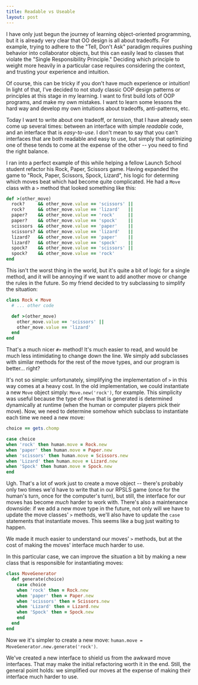 ```yaml
---
title: Readable vs Useable
layout: post
---
```


I have only just begun the journey of learning object-oriented programming, but it is already very clear that OO design is all about tradeoffs. For example, trying to adhere to the "Tell, Don't Ask" paradigm requires pushing behavior into collaborator objects, but this can easily lead to classes that violate the "Single Responsibility Principle." Deciding which principle to weight more heavily in a particular case requires considering the context, and trusting your experience and intuition.

Of course, this can be tricky if you don't have much experience or intuition! In light of that, I've decided to not study classic OOP design patterns or principles at this stage in my learning. I want to first build lots of OOP programs, and make my own mistakes. I want to learn some lessons the hard way and develop my own intuitions about tradeoffs, anti-patterns, etc.

Today I want to write about one tradeoff, or _tension_, that I have already seen come up several times: between an interface with simple _readable_ code, and an interface that is _easy-to-use_. I don't mean to say that you can't interfaces that are both readable and easy to use, but simply that optimizing one of these tends to come at the expense of the other -- you need to find the right balance.

I ran into a perfect example of this while helping a fellow Launch School student refactor his Rock, Paper, Scissors game. Having expanded the game to "Rock, Paper, Scissors, Spock, Lizard", his logic for determing which moves beat which had become quite complicated. He had a `Move` class with a `>` method that looked something like this:

```ruby
def >(other_move)
  rock?     && other_move.value == 'scissors' ||
  rock?     && other_move.value == 'lizard'   ||
  paper?    && other_move.value == 'rock'     ||
  paper?    && other_move.value == 'spock'    ||
  scissors  && other_move.value == 'paper'    ||
  scissors? && other_move.value == 'lizard'   ||
  lizard?   && other_move.value == 'paper'    ||
  lizard?   && other_move.value == 'spock'    ||
  spock?    && other_move.value == 'scissors' ||
  spock?    && other_move.value == 'rock'
end
```

This isn't the worst thing in the world, but it's quite a bit of logic for a single method, and it will be annoying if we want to add another move or change the rules in the future. So my friend decided to try subclassing to simplify the situation:

```ruby
class Rock < Move
  # ... other code

  def >(other_move)
    other_move.value == 'scissors' ||
    other_move.value == 'lizard'
  end
end
```

That's a much nicer `#>` method! It's much easier to read, and would be much less intimidating to change down the line. We simply add subclasses with similar methods for the rest of the move types, and our program is better... right?

It's not so simple: unfortunately, simplifying the implementation of `>` in this way comes at a heavy cost. In the old implementation, we could instantiate a new `Move` object simply: `Move.new('rock')`, for example. This simplicity was useful because the type of `Move` that is generated is determined dynamically at runtime (when the human or computer players pick their move). Now, we need to determine somehow which subclass to instantiate each time we need a new move:

```ruby
choice == gets.chomp

case choice
when 'rock' then human.move = Rock.new
when 'paper' then human.move = Paper.new
when 'scissors' then human.move = Scissors.new
when 'Lizard' then human.move = Lizard.new
when 'Spock' then human.move = Spock.new
end
```

Ugh. That's a lot of work just to create a move object -- there's probably only two times we'd have to write that in our RPSLS game (once for the human's turn, once for the computer's turn), but still, the interface for our moves has become _much_ harder to work with. There's also a maintenance downside: if we add a new move type in the future, not only will we have to update the move classes' `>` methods, we'll also have to update the `case` statements that instantiate moves. This seems like a bug just waiting to happen.

We made it much easier to understand our moves' `>` methods, but at the cost of making the moves' interface much harder to use.

In this particular case, we can improve the situation a bit by making a new class that is responsible for instantiating moves:

```ruby
class MoveGenerator
  def generate(choice)
    case choice
    when 'rock' then = Rock.new
    when 'paper' then = Paper.new
    when 'scissors' then = Scissors.new
    when 'Lizard' then = Lizard.new
    when 'Spock' then = Spock.new
    end
  end
end
```

Now we it's simpler to create a new move: `human.move = MoveGenerator.new.generate('rock')`.

We've created a new interface to shield us from the awkward move interfaces. That may make the initial refactoring worth it in the end. Still, the general point holds: we simplified our moves at the expense of making their interface much harder to use.

